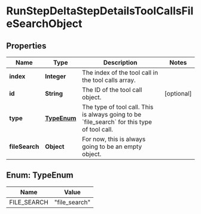 

# RunStepDeltaStepDetailsToolCallsFileSearchObject


## Properties

| Name | Type | Description | Notes |
|------------ | ------------- | ------------- | -------------|
|**index** | **Integer** | The index of the tool call in the tool calls array. |  |
|**id** | **String** | The ID of the tool call object. |  [optional] |
|**type** | [**TypeEnum**](#TypeEnum) | The type of tool call. This is always going to be &#x60;file_search&#x60; for this type of tool call. |  |
|**fileSearch** | **Object** | For now, this is always going to be an empty object. |  |



## Enum: TypeEnum

| Name | Value |
|---- | -----|
| FILE_SEARCH | &quot;file_search&quot; |



